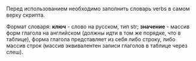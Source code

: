 Перед использованием необходимо заполнить словарь verbs в самом верху скрипта. 

Формат словаря: **ключ** - слово на русском, тип str; **значение** - массив форм
глагола на английском (должны идти в том же порядке, что в таблице), форма глагола
представляет из себя либо строку, либо массив строк (массив эквивалентен записи
глаголов в таблице через слеш).
